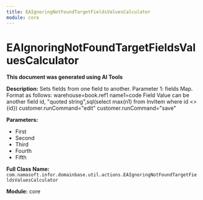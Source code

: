 ```yaml
---
title: EAIgnoringNotFoundTargetFieldsValuesCalculator
module: core
---
```



<div class='entity-flows'>

# EAIgnoringNotFoundTargetFieldsValuesCalculator

**This document was generated using AI Tools**

**Description:** Sets fields from one field to another.
Parameter 1: fields Map. Format as follows:
warehouse=book.ref1
name1=code
Field Value can be another field id, "quoted string",sql(select max(n1) from InvItem where id <> {id})
customer.runCommand="edit"
customer.runCommand="save"


**Parameters:**
- First
- Second
- Third
- Fourth
- Fifth

**Full Class Name:** `com.namasoft.infor.domainbase.util.actions.EAIgnoringNotFoundTargetFieldsValuesCalculator`

**Module:** core


</div>

